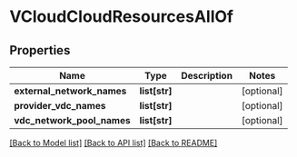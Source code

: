 # VCloudCloudResourcesAllOf

## Properties
Name | Type | Description | Notes
------------ | ------------- | ------------- | -------------
**external_network_names** | **list[str]** |  | [optional] 
**provider_vdc_names** | **list[str]** |  | [optional] 
**vdc_network_pool_names** | **list[str]** |  | [optional] 

[[Back to Model list]](../README.md#documentation-for-models) [[Back to API list]](../README.md#documentation-for-api-endpoints) [[Back to README]](../README.md)


